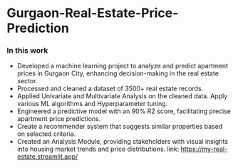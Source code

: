 # Gurgaon-Real-Estate-Price-Prediction
### In this work
- Developed a machine learning project to analyze and predict apartment prices in Gurgaon City, enhancing decision-making in the real estate sector. 	
- Processed and cleaned a dataset of 3500+ real estate records. 
- Applied Univariate and Multivariate Analysis on the cleaned data. Apply various ML algorithms and Hyperparameter tuning.
- Engineered a predictive model with an 90% R2 score, facilitating precise apartment price predictions.
- Create a recommender system that suggests similar properties based on selected criteria.
- Created an Analysis Module, providing stakeholders with visual insights into housing market trends and price distributions.
link: https://my-real-estate.streamlit.app/
